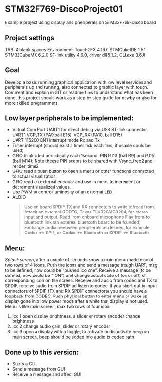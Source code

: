 # STM32F769-DiscoProject01
Example project using display and pheriperals on STM32F769-Disco board

Project settings
----------------

TAB:                  4 blank spaces
Environment:          TouchGFX 4.16.0
                      STMCubeIDE 1.5.1
                      STM32CubeMX 6.2.0
                      ST-link utility 4.6.0, driver dll 5.1.2, CLI.exe 3.6.0
                      
                      
                      
Goal
------
Develop a basic running graphical application with low level services and peripherals up and running, also connected to graphic layer with touch.
Comment and explain in GIT or readme files to understand what has been done, this project should work as a step by step guide for newby or also for more skilled programmers.

Low layer peripherals to be implemented:
----------------------------------------
 * Virtual Com Port UART1 for direct debug via USB ST-link connector. UART1 VCP_TX (PA9 ball E15), VCP_RX (PA10, ball D15)
 * UART 115200 8N1 interrupt mode Rx and Tx
 * Timer interrupt (should exist a timer tick each 1ms, if usable could be used)
 * GPIO blink a led periodically each 1second. PIN PJ13 (ball B9) and PJ15 (ball M14); Note theese PIN seems to be shared with Vsync_freq2 and render_time2
 * GPIO read a push button to open a menu or other functions connected to actual visualization.
 * GPIO read an external _encoder_ and use in menu to increment or decrement visualized values.
 * Use PWM to control luminosity of an external LED
 * AUDIO
    > Use on board SPDIF TX and RX connectors to write to/read from.
    > Attach an external CODEC, Texas TLV320AIC3204, for stereo input and output.
    > Read from onboard microphone
    > Play from-to bluetooth link (an external bluetooth board to be founded)
    > Exchange audio beetween peripherals as desired, for example Codec <=> SPIF, or Codec <=> Bluetooth or SPDIF <=> Bluetooth


Menu:
-----
*Splash screen*, after a couple of seconds show a main menu made max of two rows of 4 icons. Push the icons and send a message trough UART, msg to be defined, now could be “pushed ico one”.
Receive a message (to be defined, now could be “1ON”) and change actual state of (on or off) of corresponding icon on the screen.
Receive and audio from codec and TX to SPDIF, receive audio from SPDIF ad listen to codec. If you short out to input connectors of SPDIF (TX and RX SPDIF connectors) you should have a loopback from CODEC.
Push physical button to enter menu or wake up display gone into low power mode after a while that display is not used. Menu is like main screen, max two rows of four icon:
1.	Ico 1 open display brightness, a slider or rotary encoder change brightness
2.	Ico 2 change audio gain, slider or rotary encoder
3.	Ico 3 open a display with a toggle, to activate or disactivate beep on main screen, beep should be added into audio to codec path.

Done up to this version:
------------------------
* Starts a GUI.
* Send a message from GUI
* Receive a message and affect GUI
